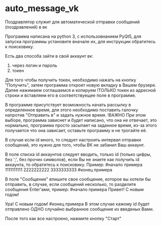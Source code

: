 # auto_message_vk
Поздравлятор служит для автоматической отправки сообщений (поздравлений) в вк

Программа написана на python 3, с использовнанием PyQt5, для запуска программы установите вначале их, для инструкции обратитесь к поисковику.

Есть два способа зайти в свой аккаунт вк: 
1. через логин и пароль
2. токен

Для того чтобы получить токен, необходимо нажать на кнопку "Получить", затем программа откроет новую вкладку в Вашем брузере. Далее нажимаем соглашаемся и копируем !ТОЛЬКО токен из адресной строки и вставляем его в соответствуещее поле в программе.

В программе присутствует возможность начать рассылку в определенное время, для этого необходимо поставить галочку напротив "Отправить в" и задать нужное время.
!ВАЖНО При этом выборе, программа зависнет и будет написано, что она не отвечает, это нормально, программа просто засыпает на заданное время, из-за этого получается что она зависает, оставьте программу и не трогайте её.

В случае если id много, то следует настроить интервал отправки сообщений, это нужно для того, чтобы ВК не забанил Ваш аккаунт.

В поле списка id аккаунтов следует вводить, только id (только цифры, без ';', без прочих символов), если Вы не знаете как получить id аккаунта, то обратитесь к поисковику. Пример:
#начало примера
1111111111
2222222222
3333333333
#конец примера

В поле "Сообщение" впишите свое сообщение, которое вы хотели бы отправить, в случае, если сообщений несколько, то разделите сообщения Enter'ами, пример:
#начало примера
Привет! С новым годом!

Ура! С новым годом!
#конец примера
В этом случае кажому id будет отправлено ОДНО случайно выбранное сообщение из введеных Вами.

После того как все настроено, нажмите кнопку "Старт"
